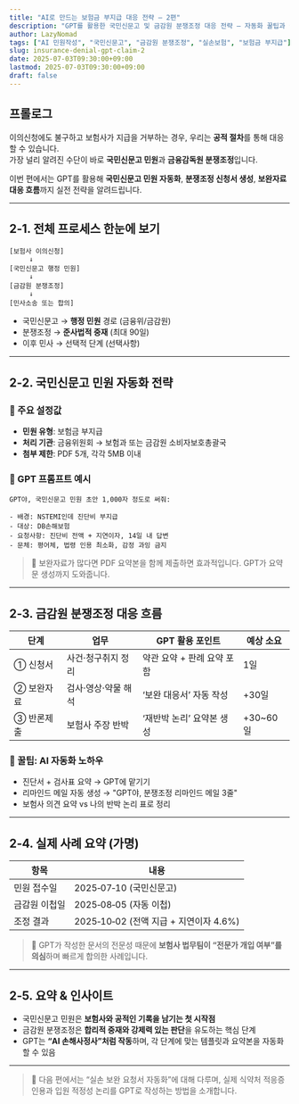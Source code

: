 ```yaml
---
title: "AI로 만드는 보험금 부지급 대응 전략 – 2편"
description: "GPT를 활용한 국민신문고 및 금감원 분쟁조정 대응 전략 – 자동화 꿀팁과 실제 사례"
author: LazyNomad
tags: ["AI 민원작성", "국민신문고", "금감원 분쟁조정", "실손보험", "보험금 부지급"]
slug: insurance-denial-gpt-claim-2
date: 2025-07-03T09:30:00+09:00
lastmod: 2025-07-03T09:30:00+09:00
draft: false
---
```


## 프롤로그

이의신청에도 불구하고 보험사가 지급을 거부하는 경우, 우리는 **공적 절차**를 통해 대응할 수 있습니다.  
가장 널리 알려진 수단이 바로 **국민신문고 민원**과 **금융감독원 분쟁조정**입니다.

이번 편에서는 GPT를 활용해 **국민신문고 민원 자동화**, **분쟁조정 신청서 생성**, **보완자료 대응 흐름**까지 실전 전략을 알려드립니다.

---

## 2‑1. 전체 프로세스 한눈에 보기

```plaintext
[보험사 이의신청]
     ↓
[국민신문고 행정 민원]
     ↓
[금감원 분쟁조정]
     ↓
[민사소송 또는 합의]
```

- 국민신문고 → **행정 민원** 경로 (금융위/금감원)
- 분쟁조정 → **준사법적 중재** (최대 90일)
- 이후 민사 → 선택적 단계 (선택사항)

---

## 2‑2. 국민신문고 민원 자동화 전략

### 📌 주요 설정값

- **민원 유형**: 보험금 부지급
- **처리 기관**: 금융위원회 → 보험과 또는 금감원 소비자보호총괄국
- **첨부 제한**: PDF 5개, 각각 5MB 이내

### 💬 GPT 프롬프트 예시

```plaintext
GPT야, 국민신문고 민원 초안 1,000자 정도로 써줘:

- 배경: NSTEMI인데 진단비 부지급
- 대상: DB손해보험
- 요청사항: 진단비 전액 + 지연이자, 14일 내 답변
- 문체: 평어체, 법령 인용 최소화, 감정 과잉 금지
```

> 📎 보완자료가 많다면 PDF 요약본을 함께 제출하면 효과적입니다. GPT가 요약문 생성까지 도와줍니다.

---

## 2‑3. 금감원 분쟁조정 대응 흐름

| 단계     | 업무        | GPT 활용 포인트             | 예상 소요 |
|--------|-----------|-------------------------|--------|
| ① 신청서  | 사건·청구취지 정리 | 약관 요약 + 판례 요약 포함      | 1일     |
| ② 보완자료 | 검사·영상·약물 해석 | ‘보완 대응서’ 자동 작성        | +30일  |
| ③ 반론제출 | 보험사 주장 반박    | ‘재반박 논리’ 요약본 생성      | +30~60일 |

### 📎 꿀팁: AI 자동화 노하우

- 진단서 + 검사표 요약 → GPT에 맡기기
- 리마인드 메일 자동 생성 → "GPT야, 분쟁조정 리마인드 메일 3줄"
- 보험사 의견 요약 vs 나의 반박 논리 표로 정리

---

## 2‑4. 실제 사례 요약 (가명)

| 항목         | 내용                              |
|--------------|-----------------------------------|
| 민원 접수일     | 2025‑07‑10 (국민신문고)               |
| 금감원 이첩일   | 2025‑08‑05 (자동 이첩)                |
| 조정 결과     | 2025‑10‑02 (전액 지급 + 지연이자 4.6%) |

> 🧠 GPT가 작성한 문서의 전문성 때문에 **보험사 법무팀이 “전문가 개입 여부”를 의심**하며 빠르게 합의한 사례입니다.

---

## 2‑5. 요약 & 인사이트

- 국민신문고 민원은 **보험사와 공적인 기록을 남기는 첫 시작점**
- 금감원 분쟁조정은 **합리적 중재와 강제력 있는 판단**을 유도하는 핵심 단계
- GPT는 **“AI 손해사정사”처럼 작동**하며, 각 단계에 맞는 템플릿과 요약본을 자동화할 수 있음

---

> 📘 다음 편에서는 “실손 보완 요청서 자동화”에 대해 다루며, 실제 식약처 적응증 인용과 입원 적정성 논리를 GPT로 작성하는 방법을 소개합니다.
